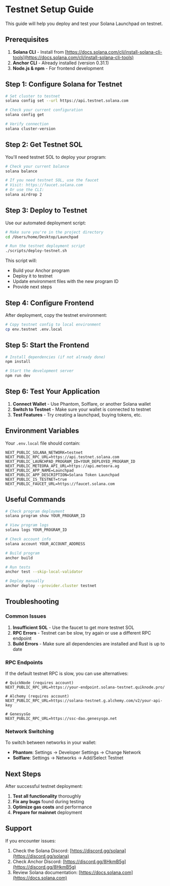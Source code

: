 # Testnet Setup Guide

This guide will help you deploy and test your Solana Launchpad on testnet.

## Prerequisites

1. **Solana CLI** - Install from [https://docs.solana.com/cli/install-solana-cli-tools](https://docs.solana.com/cli/install-solana-cli-tools)
2. **Anchor CLI** - Already installed (version 0.31.1)
3. **Node.js & npm** - For frontend development

## Step 1: Configure Solana for Testnet

```bash
# Set cluster to testnet
solana config set --url https://api.testnet.solana.com

# Check your current configuration
solana config get

# Verify connection
solana cluster-version
```

## Step 2: Get Testnet SOL

You'll need testnet SOL to deploy your program:

```bash
# Check your current balance
solana balance

# If you need testnet SOL, use the faucet
# Visit: https://faucet.solana.com
# Or use the CLI:
solana airdrop 2
```

## Step 3: Deploy to Testnet

Use our automated deployment script:

```bash
# Make sure you're in the project directory
cd /Users/home/Desktop/Launchpad

# Run the testnet deployment script
./scripts/deploy-testnet.sh
```

This script will:
- Build your Anchor program
- Deploy it to testnet
- Update environment files with the new program ID
- Provide next steps

## Step 4: Configure Frontend

After deployment, copy the testnet environment:

```bash
# Copy testnet config to local environment
cp env.testnet .env.local
```

## Step 5: Start the Frontend

```bash
# Install dependencies (if not already done)
npm install

# Start the development server
npm run dev
```

## Step 6: Test Your Application

1. **Connect Wallet** - Use Phantom, Solflare, or another Solana wallet
2. **Switch to Testnet** - Make sure your wallet is connected to testnet
3. **Test Features** - Try creating a launchpad, buying tokens, etc.

## Environment Variables

Your `.env.local` file should contain:

```env
NEXT_PUBLIC_SOLANA_NETWORK=testnet
NEXT_PUBLIC_RPC_URL=https://api.testnet.solana.com
NEXT_PUBLIC_LAUNCHPAD_PROGRAM_ID=YOUR_DEPLOYED_PROGRAM_ID
NEXT_PUBLIC_METEORA_API_URL=https://api.meteora.ag
NEXT_PUBLIC_APP_NAME=Launchpad
NEXT_PUBLIC_APP_DESCRIPTION=Solana Token Launchpad
NEXT_PUBLIC_IS_TESTNET=true
NEXT_PUBLIC_FAUCET_URL=https://faucet.solana.com
```

## Useful Commands

```bash
# Check program deployment
solana program show YOUR_PROGRAM_ID

# View program logs
solana logs YOUR_PROGRAM_ID

# Check account info
solana account YOUR_ACCOUNT_ADDRESS

# Build program
anchor build

# Run tests
anchor test --skip-local-validator

# Deploy manually
anchor deploy --provider.cluster testnet
```

## Troubleshooting

### Common Issues

1. **Insufficient SOL** - Use the faucet to get more testnet SOL
2. **RPC Errors** - Testnet can be slow, try again or use a different RPC endpoint
3. **Build Errors** - Make sure all dependencies are installed and Rust is up to date

### RPC Endpoints

If the default testnet RPC is slow, you can use alternatives:

```env
# QuickNode (requires account)
NEXT_PUBLIC_RPC_URL=https://your-endpoint.solana-testnet.quiknode.pro/

# Alchemy (requires account)
NEXT_PUBLIC_RPC_URL=https://solana-testnet.g.alchemy.com/v2/your-api-key

# GenesysGo
NEXT_PUBLIC_RPC_URL=https://ssc-dao.genesysgo.net
```

### Network Switching

To switch between networks in your wallet:
- **Phantom**: Settings → Developer Settings → Change Network
- **Solflare**: Settings → Networks → Add/Select Testnet

## Next Steps

After successful testnet deployment:

1. **Test all functionality** thoroughly
2. **Fix any bugs** found during testing
3. **Optimize gas costs** and performance
4. **Prepare for mainnet** deployment

## Support

If you encounter issues:
1. Check the Solana Discord: [https://discord.gg/solana](https://discord.gg/solana)
2. Check Anchor Discord: [https://discord.gg/8HkmB5g](https://discord.gg/8HkmB5g)
3. Review Solana documentation: [https://docs.solana.com](https://docs.solana.com)
